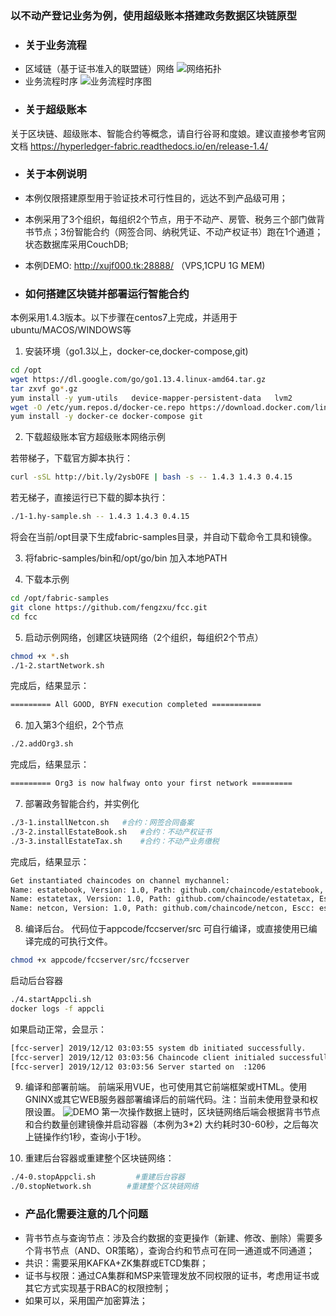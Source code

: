 ### 以不动产登记业务为例，使用超级账本搭建政务数据区块链原型

- ### 关于业务流程
- 区域链（基于证书准入的联盟链）网络
![网络拓扑](http://xujf000.tk:28888/img/topo.png "网络拓扑")
- 业务流程时序
![业务流程时序图](http://xujf000.tk:28888/img/flow.png  "业务流程时序图")
- ### 关于超级账本
关于区块链、超级账本、智能合约等概念，请自行谷哥和度娘。建议直接参考官网文档 https://hyperledger-fabric.readthedocs.io/en/release-1.4/ 

- ### 关于本例说明
- 本例仅限搭建原型用于验证技术可行性目的，远达不到产品级可用；
- 本例采用了3个组织，每组织2个节点，用于不动产、房管、税务三个部门做背书节点；3份智能合约（网签合同、纳税凭证、不动产权证书）跑在1个通道；状态数据库采用CouchDB;
- 本例DEMO:  http://xujf000.tk:28888/   （VPS,1CPU 1G MEM)

- ### 如何搭建区块链并部署运行智能合约
本例采用1.4.3版本。以下步骤在centos7上完成，并适用于ubuntu/MACOS/WINDOWS等
1. 安装环境（go1.3以上，docker-ce,docker-compose,git)
```bash
cd /opt
wget https://dl.google.com/go/go1.13.4.linux-amd64.tar.gz
tar zxvf go*.gz
yum install -y yum-utils   device-mapper-persistent-data   lvm2
wget -O /etc/yum.repos.d/docker-ce.repo https://download.docker.com/linux/centos/docker-ce.repo
yum install -y docker-ce docker-compose git
```
2. 下载超级账本官方超级账本网络示例

若带梯子，下载官方脚本执行：
```bash
curl -sSL http://bit.ly/2ysbOFE | bash -s -- 1.4.3 1.4.3 0.4.15
```
若无梯子，直接运行已下载的脚本执行：
```bash
./1-1.hy-sample.sh -- 1.4.3 1.4.3 0.4.15 
```
将会在当前/opt目录下生成fabric-samples目录，并自动下载命令工具和镜像。

3. 将fabric-samples/bin和/opt/go/bin 加入本地PATH

4. 下载本示例
```bash
cd /opt/fabric-samples
git clone https://github.com/fengzxu/fcc.git
cd fcc
```
5. 启动示例网络，创建区块链网络（2个组织，每组织2个节点）
```bash
chmod +x *.sh
./1-2.startNetwork.sh
```
完成后，结果显示：
```bash
========= All GOOD, BYFN execution completed =========== 
```
6. 加入第3个组织，2个节点
```bash
./2.addOrg3.sh
```
完成后，结果显示：
```bash
========= Org3 is now halfway onto your first network =========
```
7. 部署政务智能合约，并实例化
```bash
./3-1.installNetcon.sh   #合约：网签合同备案
./3-2.installEstateBook.sh   #合约：不动产权证书
./3-3.installEstateTax.sh    #合约：不动产业务缴税
```
完成后，结果显示：
```bash
Get instantiated chaincodes on channel mychannel:
Name: estatebook, Version: 1.0, Path: github.com/chaincode/estatebook, Escc: escc, Vscc: vscc
Name: estatetax, Version: 1.0, Path: github.com/chaincode/estatetax, Escc: escc, Vscc: vscc
Name: netcon, Version: 1.0, Path: github.com/chaincode/netcon, Escc: escc, Vscc: vscc
```
8. 编译后台。 代码位于appcode/fccserver/src 可自行编译，或直接使用已编译完成的可执行文件。
```bash
chmod +x appcode/fccserver/src/fccserver
```
启动后台容器
```bash
./4.startAppcli.sh
docker logs -f appcli
```
如果启动正常，会显示：
```bash
[fcc-server] 2019/12/12 03:03:55 system db initiated successfully.
[fcc-server] 2019/12/12 03:03:56 Chaincode client initialed successfully.
[fcc-server] 2019/12/12 03:03:56 Server started on  :1206
```
9. 编译和部署前端。 前端采用VUE，也可使用其它前端框架或HTML。使用GNINX或其它WEB服务器部署编译后的前端代码。注：当前未使用登录和权限设置。
![DEMO](http://xujf000.tk:28888/img/demo.png "DEMO")
第一次操作数据上链时，区块链网络后端会根据背书节点和合约数量创建镜像并启动容器（本例为3*2) 大约耗时30-60秒，之后每次上链操作约1秒，查询小于1秒。

10. 重建后台容器或重建整个区块链网络：
```bash
./4-0.stopAppcli.sh         #重建后台容器
./0.stopNetwork.sh        #重建整个区块链网络
```

- ### 产品化需要注意的几个问题
- 背书节点与查询节点：涉及合约数据的变更操作（新建、修改、删除）需要多个背书节点（AND、OR策略），查询合约和节点可在同一通道或不同通道；
- 共识：需要采用KAFKA+ZK集群或ETCD集群；
- 证书与权限：通过CA集群和MSP来管理发放不同权限的证书，考虑用证书或其它方式实现基于RBAC的权限控制；
- 如果可以，采用国产加密算法；

